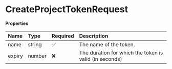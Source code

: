 # CreateProjectTokenRequest

**Properties**

| Name   | Type   | Required | Description                                            |
| :----- | :----- | :------- | :----------------------------------------------------- |
| name   | string | ✅       | The name of the token.                                 |
| expiry | number | ❌       | The duration for which the token is valid (in seconds) |

<!-- This file was generated by liblab | https://liblab.com/ -->
